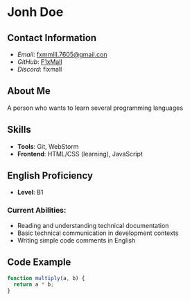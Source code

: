 # **Jonh Doe**

## **Contact Information**
- *Email*: fxmmlll.7605@gmail.con
- *GitHub*: [F1xMall](https://github.com/F1xMall)
- *Discord*: fixmall

## **About Me**
A person who wants to learn several programming languages

## **Skills**
- **Tools**: Git, WebStorm
- **Frontend**: HTML/CSS (learning), JavaScript

## **English Proficiency**
- **Level**: B1

### **Current Abilities**:
- Reading and understanding technical documentation
- Basic technical communication in development contexts
- Writing simple code comments in English

## **Code Example**
```javascript
function multiply(a, b) {
  return a * b;
}